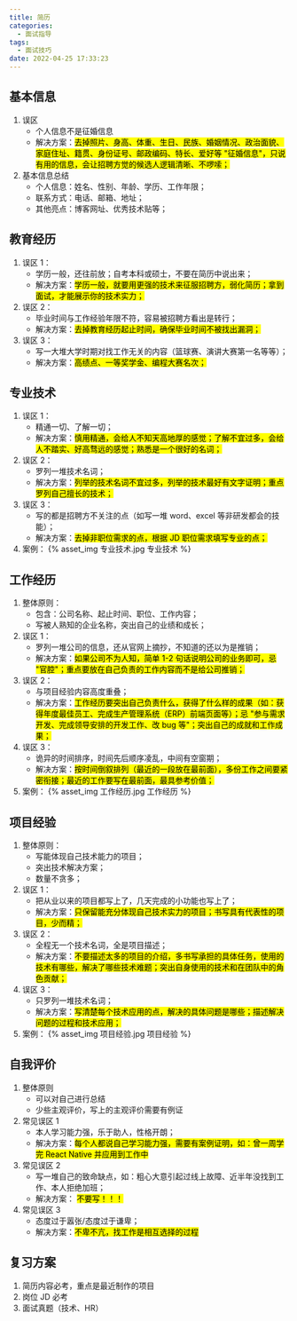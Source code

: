 ```yaml
---
title: 简历
categories:
  - 面试指导
tags:
  - 面试技巧
date: 2022-04-25 17:33:23
---
```


## 基本信息
1. 误区
    - 个人信息不是征婚信息
    - 解决方案：<mark>去掉照片、身高、体重、生日、民族、婚姻情况、政治面貌、家庭住址、籍贯、身份证号、邮政编码、特长、爱好等 "征婚信息"，只说有用的信息，会让招聘方觉的候选人逻辑清晰、不啰嗦；</mark>
2. 基本信息总结
    - 个人信息：姓名、性别、年龄、学历、工作年限；
    - 联系方式：电话、邮箱、地址；
    - 其他亮点：博客网址、优秀技术贴等；

## 教育经历
1. 误区 1：
    - 学历一般，还往前放；自考本科或硕士，不要在简历中说出来；
    - 解决方案：<mark>学历一般，就要用更强的技术来征服招聘方，弱化简历；拿到面试，才能展示你的技术实力；</mark>
2. 误区 2：
    - 毕业时间与工作经验年限不符，容易被招聘方看出是转行；
    - 解决方案：<mark>去掉教育经历起止时间，确保毕业时间不被找出漏洞；</mark>
3. 误区 3：
    - 写一大堆大学时期对找工作无关的内容（篮球赛、演讲大赛第一名等等）；
    - 解决方案：<mark>高绩点、一等奖学金、编程大赛名次；</mark>

## 专业技术
1. 误区 1：
    - 精通一切、了解一切；
    - 解决方案：<mark>慎用精通，会给人不知天高地厚的感觉；了解不宜过多，会给人不踏实、好高骛远的感觉；熟悉是一个很好的名词；</mark>
2. 误区 2：
    - 罗列一堆技术名词；
    - 解决方案：<mark>列举的技术名词不宜过多，列举的技术最好有文字证明；重点罗列自己擅长的技术；</mark>
3. 误区 3：
    - 写的都是招聘方不关注的点（如写一堆 word、excel 等非研发都会的技能）；
    - 解决方案：<mark>去掉非职位需求的点，根据 JD 职位需求填写专业的点；</mark>
4. 案例：
    {% asset_img 专业技术.jpg 专业技术 %}

## 工作经历
1. 整体原则：
    - 包含：公司名称、起止时间、职位、工作内容；
    - 写被人熟知的企业名称，突出自己的业绩和成长；
2. 误区 1：
    - 罗列一堆公司的信息，还从官网上摘抄，不知道的还以为是推销；
    - 解决方案：<mark>如果公司不为人知，简单 1-2 句话说明公司的业务即可，忌 "官腔"；重点要放在自己负责的工作内容而不是给公司推销；</mark>
3. 误区 2：
    - 与项目经验内容高度重叠；
    - 解决方案：<mark>工作经历要突出自己负责什么，获得了什么样的成果（如：获得年度最佳员工、完成生产管理系统（ERP）前端页面等）；忌 "参与需求开发、完成领导安排的开发工作、改 bug 等"；突出自己的成就和工作成果；</mark>
4. 误区 3：
    - 诡异的时间排序，时间先后顺序凌乱，中间有空窗期；
    - 解决方案：<mark>按时间倒叙排列（最近的一段放在最前面），多份工作之间要紧密衔接；最近的工作要写在最前面，最具参考价值；</mark>
5. 案例：
    {% asset_img 工作经历.jpg 工作经历 %}

## 项目经验
1. 整体原则：
    - 写能体现自己技术能力的项目；
    - 突出技术解决方案；
    - 数量不贪多；
2. 误区 1：
    - 把从业以来的项目都写上了，几天完成的小功能也写上了；
    - 解决方案：<mark>只保留能充分体现自己技术实力的项目；书写具有代表性的项目，少而精；</mark>
3. 误区 2：
    - 全程无一个技术名词，全是项目描述；
    - 解决方案：<mark>不要描述太多的项目的介绍，多书写承担的具体任务，使用的技术有哪些，解决了哪些技术难题；突出自身使用的技术和在团队中的角色贡献；</mark>
4. 误区 3：
    - 只罗列一堆技术名词；
    - 解决方案：<mark>写清楚每个技术应用的点，解决的具体问题是哪些；描述解决问题的过程和技术应用；</mark>
5. 案例：
    {% asset_img 项目经验.jpg 项目经验 %}

## 自我评价
1. 整体原则
    - 可以对自己进行总结
    - 少些主观评价，写上的主观评价需要有例证
2. 常见误区 1
    - 本人学习能力强，乐于助人，性格开朗；
    - 解决方案：<mark>每个人都说自己学习能力强，需要有案例证明，如：曾一周学完 React Native 并应用到工作中</mark>
3. 常见误区 2
    - 写一堆自己的致命缺点，如：粗心大意引起过线上故障、近半年没找到工作、本人拒绝加班；
    - 解决方案： <mark>不要写！！！</mark>
4. 常见误区 3
    - 态度过于嚣张/态度过于谦卑；
    - 解决方案：<mark>不卑不亢，找工作是相互选择的过程</mark>

## 复习方案
1. 简历内容必考，重点是最近制作的项目
2. 岗位 JD 必考
3. 面试真题（技术、HR）